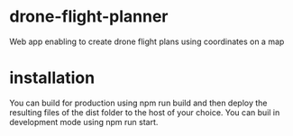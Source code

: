 # drone-flight-planner

Web app enabling to create drone flight plans using coordinates on a map

# installation

You can build for production using npm run build and then deploy the resulting files of the dist folder to the host of your choice.
You can buil in development mode using npm run start.
